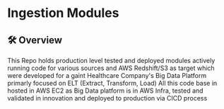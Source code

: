# Ingestion Modules

## 🛠️ Overview

This Repo holds production level tested and deployed modules actively running code for various sources and AWS Redshift/S3 as target which were developed for a gaint Healthcare Company's Big Data Platform primarly focused on ELT (Extract, Transform, Load)
All this code base in hosted in AWS EC2 as Big Data platform is in AWS Infra, tested and validated in innovation and deployed to production via CICD process
